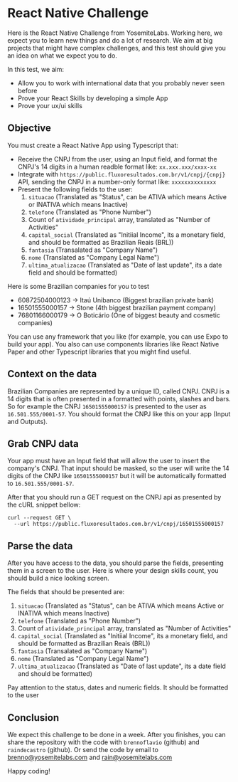 # React Native Challenge

Here is the React Native Challenge from YosemiteLabs. Working here, we expect you to learn new things and do a lot of research. We aim at big projects that might have complex challenges, and this test should give you an idea on what we expect you to do.

In this test, we aim:
- Allow you to work with international data that you probably never seen before
- Prove your React Skills by developing a simple App
- Prove your ux/ui skills

## Objective

You must create a React Native App using Typescript that:

- Receive the CNPJ from the user, using an Input field, and format the CNPJ's 14 digits in a human readble format like: `xx.xxx.xxx/xxxx-xx`
- Integrate with `https://public.fluxoresultados.com.br/v1/cnpj/{cnpj}` API, sending the CNPJ in a number-only format like: `xxxxxxxxxxxxxx`
- Present the following fields to the user:
    1. `situacao` (Translated as "Status", can be ATIVA which means Active or INATIVA which means Inactive)
    2. `telefone` (Translated as "Phone Number")
    3. Count of `atividade_principal` array, translated as "Number of Activities"
    4. `capital_social` (Translated as "Initiial Income", its a monetary field, and should be formatted as Brazilian Reais (BRL))
    5. `fantasia` (Transalated as "Company Name")
    6. `nome` (Translated as "Company Legal Name")
    7. `ultima_atualizacao` (Translated as "Date of last update", its a date field and should be formatted)


Here is some Brazilian companies for you to test
- 60872504000123 -> Itaú Unibanco (Biggest brazilian private bank)
- 16501555000157 -> Stone (4th biggest brazilian payment company)
- 76801166000179 -> O Boticário (One of biggest beauty and cosmetic companies)

You can use any framework that you like (for example, you can use Expo to build your app). You also can use components libraries like React Native Paper and other Typescript libraries that you might find useful.

## Context on the data

Brazilian Companies are represented by a unique ID, called CNPJ. CNPJ is a 14 digits that is often presented in a formatted with points, slashes and bars. So for example the CNPJ `16501555000157` is presented to the user as  `16.501.555/0001-57`. You should format the CNPJ like this on your app (Input and Outputs).


## Grab CNPJ data

Your app must have an Input field that will allow the user to insert the company's CNPJ. That input should be masked, so the user will write the 14 digits of the CNPJ like `16501555000157` but it will be automatically formatted to `16.501.555/0001-57`.

After that you should run a GET request on the CNPJ api as presented by the cURL snippet bellow:

```
curl --request GET \
  --url https://public.fluxoresultados.com.br/v1/cnpj/16501555000157
```

## Parse the data

After you have access to the data, you should parse the fields, presenting them in a screen to the user. Here is where your design skills count, you should build a nice looking screen.

The fields that should be presented are:

1. `situacao` (Translated as "Status", can be ATIVA which means Active or INATIVA which means Inactive)
2. `telefone` (Translated as "Phone Number")
3. Count of `atividade_principal` array, translated as "Number of Activities"
4. `capital_social` (Translated as "Initiial Income", its a monetary field, and should be formatted as Brazilian Reais (BRL))
5. `fantasia` (Transalated as "Company Name")
6. `nome` (Translated as "Company Legal Name")
7. `ultima_atualizacao` (Translated as "Date of last update", its a date field and should be formatted)

Pay attention to the status, dates and numeric fields. It should be formatted to the user

## Conclusion

We expect this challenge to be done in a week. After you finishes, you can share the repository with the code with `brennoflavio` (github) and `raindecastro` (github). Or send the code by email to brenno@yosemitelabs.com and rain@yosemitelabs.com

Happy coding!
